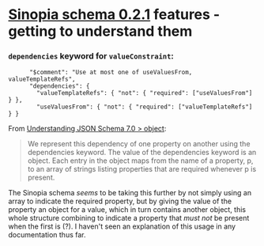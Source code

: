 # [Sinopia schema 0.2.1](https://github.com/LD4P/sinopia/tree/master/schemas/0.2.1) features - getting to understand them

### `dependencies` keyword for `valueConstraint`:
```
      "$comment": "Use at most one of useValuesFrom, valueTemplateRefs",
      "dependencies": {
        "valueTemplateRefs": { "not": { "required": ["useValuesFrom"] } },
        "useValuesFrom": { "not": { "required": ["valueTemplateRefs"] } }
```

From [Understanding JSON Schema 7.0 > object](https://json-schema.org/understanding-json-schema/reference/object.html?highlight=dependencies):
> We represent this dependency of one property on another using the dependencies keyword. 
> The value of the dependencies keyword is an object. Each entry in the object maps from the name of a property, p, to an array of strings listing properties that are required whenever p is present.

The Sinopia schema *seems* to be taking this further by not simply using an array to indicate the required property, but by giving the value of the property an object for a value, which in turn contains another object, this whole structure combining to indicate a property that *must not* be present when the first is (?). I haven't seen an explanation of this usage in any documentation thus far.

